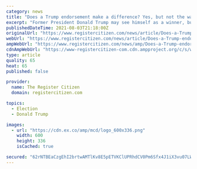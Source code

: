 ```yaml
---
category: news
title: "Does a Trump endorsement make a difference? Yes, but not the way a candidate hopes it will"
excerpt: "Former President Donald Trump may see himself as a winner, but the candidates he endorses don’t always win. In fact, his endorsement often helps the opponents"
publishedDateTime: 2021-08-03T21:18:00Z
originalUrl: "https://www.registercitizen.com/news/article/Does-a-Trump-endorsement-make-a-difference-Yes-16360914.php"
webUrl: "https://www.registercitizen.com/news/article/Does-a-Trump-endorsement-make-a-difference-Yes-16360914.php"
ampWebUrl: "https://www.registercitizen.com/news/amp/Does-a-Trump-endorsement-make-a-difference-Yes-16360914.php"
cdnAmpWebUrl: "https://www-registercitizen-com.cdn.ampproject.org/c/s/www.registercitizen.com/news/amp/Does-a-Trump-endorsement-make-a-difference-Yes-16360914.php"
type: article
quality: 65
heat: 65
published: false

provider:
  name: The Register Citizen
  domain: registercitizen.com

topics:
  - Election
  - Donald Trump

images:
  - url: "https://cdn.ex.co/amp/mcd/logo_600x336.png"
    width: 600
    height: 336
    isCached: true

secured: "62rNTBEaCzgEhI2brtwAMTlKv8E5pETVKClUPRhdCV0Pm6Sfx4J1iX3vu07LW97iljSFjaZT4TbY6z6+Oq51QS62Bk46+bWagqRLSNpiflZNs1b0uGIxnyI1EIZ5yoLjypxW/tw6+3XUh+ax/dcdtGK4j2g3NyTA2/aMCkiL4Z7bvy4EVCmEJ99HzeZDGEmhd6KKx7pDi/OjDTZKhIYN91BujrihfaioBMfXDwwM0D7OPtfrZWJ4hgYal8Qx3E/hxh2V28rBr42rutXF+eATGe3Z+xAcZR7mgmiddRwc61LpAZzYyX6/iO5EH7in3NFp3+KmlQ84kK4jbctrx2SMTke0bzFK6CSGvq2SMfelFao=;O8LjBIco2F9EIJFxEEIiHw=="
---
```


